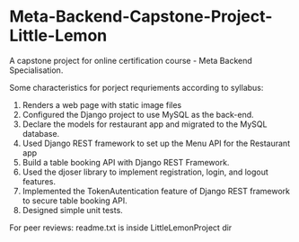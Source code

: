 # Meta-Backend-Capstone-Project-Little-Lemon
A capstone project for online certification course - Meta Backend Specialisation.

Some characteristics for porject requriements according to syllabus:
1. Renders a web page with static image files
2. Configured the Django project to use MySQL as the back-end.
3. Declare the models for restaurant app and migrated to the MySQL database.
4. Used Django REST framework to set up the Menu API for the Restaurant app
5. Build a table booking API with Django REST Framework.
6. Used the djoser library to implement registration, login, and logout features.
7. Implemented the TokenAutentication feature of Django REST framework to secure table booking API.
8. Designed simple unit tests.

For peer reviews: readme.txt is inside LittleLemonProject dir
